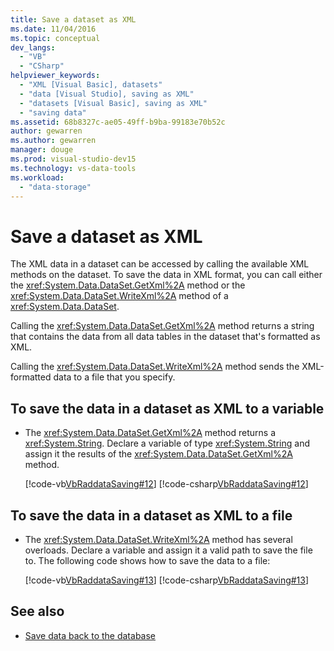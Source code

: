 ```yaml
---
title: Save a dataset as XML
ms.date: 11/04/2016
ms.topic: conceptual
dev_langs:
  - "VB"
  - "CSharp"
helpviewer_keywords:
  - "XML [Visual Basic], datasets"
  - "data [Visual Studio], saving as XML"
  - "datasets [Visual Basic], saving as XML"
  - "saving data"
ms.assetid: 68b8327c-ae05-49ff-b9ba-99183e70b52c
author: gewarren
ms.author: gewarren
manager: douge
ms.prod: visual-studio-dev15
ms.technology: vs-data-tools
ms.workload:
  - "data-storage"
---
```

# Save a dataset as XML

The XML data in a dataset can be accessed by calling the available XML methods on the dataset. To save the data in XML format, you can call either the <xref:System.Data.DataSet.GetXml%2A> method or the <xref:System.Data.DataSet.WriteXml%2A> method of a <xref:System.Data.DataSet>.

Calling the <xref:System.Data.DataSet.GetXml%2A> method returns a string that contains the data from all data tables in the dataset that's formatted as XML.

Calling the <xref:System.Data.DataSet.WriteXml%2A> method sends the XML-formatted data to a file that  you specify.

## To save the data in a dataset as XML to a variable

- The <xref:System.Data.DataSet.GetXml%2A> method returns a <xref:System.String>. Declare a variable of type <xref:System.String> and assign it the results of the <xref:System.Data.DataSet.GetXml%2A> method.

     [!code-vb[VbRaddataSaving#12](../data-tools/codesnippet/VisualBasic/save-a-dataset-as-xml_1.vb)]
     [!code-csharp[VbRaddataSaving#12](../data-tools/codesnippet/CSharp/save-a-dataset-as-xml_1.cs)]

## To save the data in a dataset as XML to a file

- The <xref:System.Data.DataSet.WriteXml%2A> method has several overloads. Declare a variable and assign it a valid path to save the file to. The following code shows how to save the data to a file:

     [!code-vb[VbRaddataSaving#13](../data-tools/codesnippet/VisualBasic/save-a-dataset-as-xml_2.vb)]
     [!code-csharp[VbRaddataSaving#13](../data-tools/codesnippet/CSharp/save-a-dataset-as-xml_2.cs)]

## See also

- [Save data back to the database](../data-tools/save-data-back-to-the-database.md)